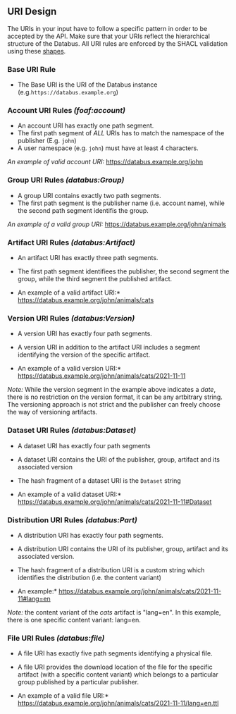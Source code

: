 ## URI Design

The URIs in your input have to follow a specific pattern in order to be accepted by the API. Make sure that your URIs reflect the hierarchical structure of the Databus. All URI rules are enforced by the SHACL validation using these [shapes](https://github.com/dbpedia/databus/blob/master/model/generated/shacl/version.shacl).

### Base URI Rule

* The Base URI is the URI of the Databus instance (e.g.`https://databus.example.org`)

### Account URI Rules *(foaf:account)*

* An account URI has exactly one path segment.
* The first path segment of *ALL* URIs has to match the namespace of the publisher (E.g. `john`)
* A user namespace (e.g. `john`) must have at least 4 characters.

*An example of valid account URI:* https://databus.example.org/john


### Group URI Rules *(databus:Group)*

* A group URI contains exactly two path segments.
* The first path segment is the publisher name (i.e. account name), while the second path segment identifis the group.

*An example of a valid group URI:* https://databus.example.org/john/animals

### Artifact URI Rules *(databus:Artifact)*

* An artifact URI has exactly three path segments.
* The first path segment identifiees the publisher, the second segment the group, while the third segment the published artifact.  

* An example of a valid artifact URI:* https://databus.example.org/john/animals/cats

### Version URI Rules *(databus:Version)*

* A version URI has exactly four path segments.
* A version URI in addition to the artifact URI includes a segment identifying the version of the specific artifact.

* An example of a valid version URI:* https://databus.example.org/john/animals/cats/2021-11-11

_Note:_ While the version segment in the example above indicates a _date_, there is no restriction on the version format, it can be any artbitrary string. The versioning approach is not strict and the publisher can freely choose the way of versioning artifacts.

### Dataset URI Rules *(databus:Dataset)*

* A dataset URI has exactly four path segments
* A dataset URI contains the URI of the publisher, group, artifact and its associated version
* The hash fragment of a dataset URI is the `Dataset` string

* An example of a valid dataset URI:* https://databus.example.org/john/animals/cats/2021-11-11#Dataset

### Distribution URI Rules *(databus:Part)*

* A distribution URI has exactly four path segments.
* A distribution URI contains the URI of its publisher, group, artifact and its associated version.
* The hash fragment of a distribution URI is a custom string which identifies the distribution (i.e. the content variant)

* An example:* https://databus.example.org/john/animals/cats/2021-11-11#lang=en

_Note:_ the content variant of the _cats_ artifact is "lang=en". In this example, there is one specific content variant: lang=en.

### File URI Rules *(databus:file)*

* A file URI has exactly five path segments identifying a physical file.
* A file URI provides the download location of the file for the specific artifact (with a specific content variant) which belongs to a particular group published by a particular publisher.

* An example of a valid file URI:* https://databus.example.org/john/animals/cats/2021-11-11/lang=en.ttl
